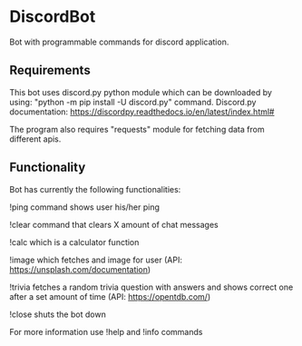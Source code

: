 # DiscordBot
Bot with programmable commands for discord application.


## Requirements
This bot uses discord.py python module which can be downloaded by using: "python -m pip install -U discord.py" command.
Discord.py documentation: https://discordpy.readthedocs.io/en/latest/index.html#

The program also requires "requests" module for fetching data from different apis.


## Functionality
Bot has currently the following functionalities:

!ping command shows user his/her ping

!clear command that clears X amount of chat messages

!calc which is a calculator function

!image which fetches and image for user (API: https://unsplash.com/documentation)

!trivia fetches a random trivia question with answers and shows correct one after a set amount of time (API: https://opentdb.com/)

!close shuts the bot down


For more information use !help and !info commands

